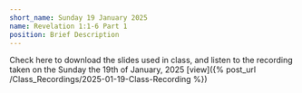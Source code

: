 ```yaml
---
short_name: Sunday 19 January 2025
name: Revelation 1:1-6 Part 1
position: Brief Description
---
```


Check here to download the slides used in class, and listen to the recording taken on the Sunday the 19th of January, 2025
[view]({% post_url /Class_Recordings/2025-01-19-Class-Recording %})
